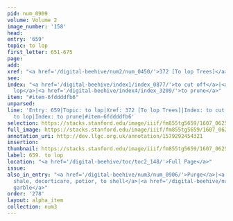 ```yaml
---
pid: num_0909
volume: Volume 2
image_number: '158'
head:
entry: '659'
topic: to lop
first_letter: 651-675
page:
add:
xref: "<a href='/digital-beehive/num2/num_0450/'>372 [To lop Trees]</a>"
see:
index: "<a href='/digital-beehive/index1/index_0877/'>to cut off</a>|<a href='/digital-beehive/index3/index_2350/'>to
  lop</a>|<a href='/digital-beehive/index4/index_3209/'>to prune</a>"
item: "#item-6fddddfb6"
unparsed:
line: 'Entry: 659|Topic: to lop|Xref: 372 [To lop Trees]|Index: to cut off|Index:
  to lop|Index: to prune|#item-6fddddfb6'
selection: https://stacks.stanford.edu/image/iiif/fm855tg5659/1607_0625/914,1028,2786,192/full/0/default.jpg
full_image: https://stacks.stanford.edu/image/iiif/fm855tg5659/1607_0625/full/full/0/default.jpg
annotation_uri: http://dev.llgc.org.uk/annotation/1579292454321
insertion:
thumbnail: https://stacks.stanford.edu/image/iiif/fm855tg5659/1607_0625/914,1028,600,180/250,/0/default.jpg
label: 659. to lop
location: "<a href='/digital-beehive/toc/toc2_148/'>Full Page</a>"
issue:
also_in_entry: "<a href='/digital-beehive/num3/num_0906/'>Purge</a>|<a href='/digital-beehive/num3/num_0907/'>to
  shale, decorticare, potior, to shell</a>|<a href='/digital-beehive/num3/num_0908/'>To
  garble</a>"
order: '278'
layout: alpha_item
collection: num3
---
```

